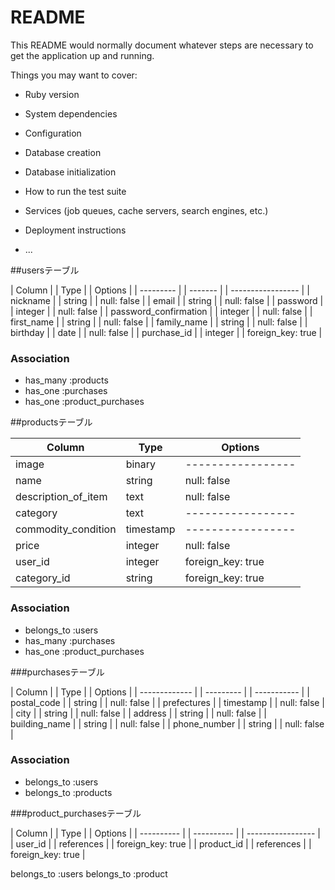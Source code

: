 # README

This README would normally document whatever steps are necessary to get the
application up and running.

Things you may want to cover:

* Ruby version

* System dependencies

* Configuration

* Database creation

* Database initialization

* How to run the test suite

* Services (job queues, cache servers, search engines, etc.)

* Deployment instructions

* ...

<!-- テーブル設計 -->

##usersテーブル

| Column                | | Type    | | Options           |
| ---------             | | ------- | | ----------------- |
| nickname              | | string  | | null: false       |
| email                 | | string  | | null: false       |
| password              | | integer | | null: false       |
| password_confirmation | | integer | | null: false       |
| first_name            | | string  | | null: false       |
| family_name           | | string  | | null: false       |
| birthday              | | date    | | null: false       |
| purchase_id           | | integer | | foreign_key: true |

### Association

- has_many :products
- has_one :purchases
- has_one :product_purchases

##productsテーブル

| Column               | Type      | Options           |
| -------------------- | --------- | ----------------- |
| image                | binary    | ----------------- |
| name            | string    | null: false       |
| description_of_item  | text      | null: false       |
| category             | text      | ----------------- |
| commodity_condition  | timestamp | ----------------- |
| price                | integer   | null: false       |
| user_id              | integer   | foreign_key: true |
| category_id          | string    | foreign_key: true |

### Association

- belongs_to :users
- has_many :purchases
- has_one :product_purchases


###purchasesテーブル

| Column        | | Type      | | Options     |
| ------------- | | --------- | | ----------- |
| postal_code   | | string   | | null: false |
| prefectures   | | timestamp | | null: false |
| city          | | string    | | null: false |
| address       | | string    | | null: false |
| building_name | | string    | | null: false |
| phone_number  | | string   | | null: false |

### Association

- belongs_to :users
- belongs_to :products

###product_purchasesテーブル

| Column     | | Type       | | Options           |
| ---------- | | ---------- | | ----------------- |
| user_id    | | references | | foreign_key: true |
| product_id | | references | | foreign_key: true |

belongs_to :users
belongs_to :product
